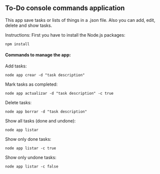 ## To-Do console commands application

This app save tasks or lists of things in a .json file.
Also you can add, edit, delete and show tasks.

Instructions:
First you have to install the Node.js packages:

```
npm install
```


#### Commands to manage the app:

Add tasks:
```
node app crear -d "task description"
```

Mark tasks as completed:
```
node app actualizar -d "task description" -c true
```

Delete tasks:
```
node app borrar -d "task description"
```

Show all tasks (done and undone):
```
node app listar
```

Show only done tasks:
```
node app listar -c true
```

Show only undone tasks:
```
node app listar -c false
```
